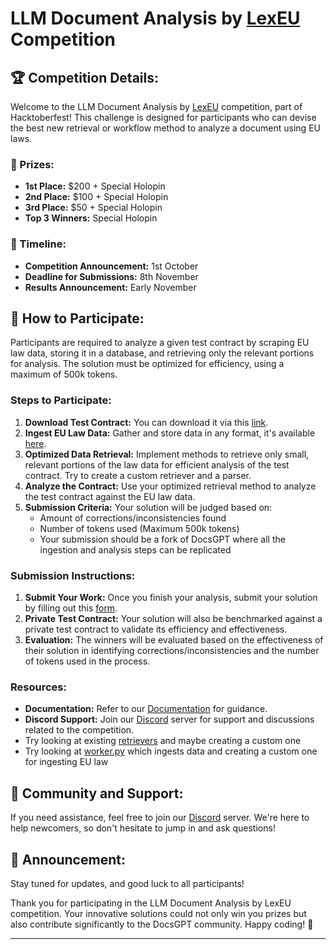 # LLM Document Analysis by [LexEU](https://www.lexeu.ai/) Competition

## 🏆 Competition Details:

Welcome to the LLM Document Analysis by [LexEU](https://www.lexeu.ai/) competition, part of Hacktoberfest! This challenge is designed for participants who can devise the best new retrieval or workflow method to analyze a document using EU laws.

### 🏅 Prizes:
- **1st Place:** $200 + Special Holopin
- **2nd Place:** $100 + Special Holopin
- **3rd Place:** $50 + Special Holopin
- **Top 3 Winners:** Special Holopin

### 📆 Timeline:
- **Competition Announcement:** 1st October
- **Deadline for Submissions:** 8th November
- **Results Announcement:** Early November

## 📜 How to Participate:

Participants are required to analyze a given test contract by scraping EU law data, storing it in a database, and retrieving only the relevant portions for analysis. The solution must be optimized for efficiency, using a maximum of 500k tokens.

### Steps to Participate:

1. **Download Test Contract:** You can download it via this [link](https://docs.google.com/document/d/198d7gFJbVWttkIS9ZRUs_PTKIjhsOUeR/edit?usp=sharing&ouid=107667025862106683614&rtpof=true&sd=true).
2. **Ingest EU Law Data:** Gather and store data in any format, it's available [here](https://eur-lex.europa.eu/browse/directories/legislation.html?displayProfile=lastConsDocProfile&classification=in-force).
3. **Optimized Data Retrieval:** Implement methods to retrieve only small, relevant portions of the law data for efficient analysis of the test contract. Try to create a custom retriever and a parser.
4. **Analyze the Contract:** Use your optimized retrieval method to analyze the test contract against the EU law data.
5. **Submission Criteria:** Your solution will be judged based on:
   - Amount of corrections/inconsistencies found
   - Number of tokens used (Maximum 500k tokens)
   - Your submission should be a fork of DocsGPT where all the ingestion and analysis steps can be replicated

### Submission Instructions:

1. **Submit Your Work:** Once you finish your analysis, submit your solution by filling out this [form](https://airtable.com/appikMaJwdHhC1SDP/pagLWdew2HKpEaBKr/form).
2. **Private Test Contract:** Your solution will also be benchmarked against a private test contract to validate its efficiency and effectiveness.
3. **Evaluation:** The winners will be evaluated based on the effectiveness of their solution in identifying corrections/inconsistencies and the number of tokens used in the process.

### Resources:

- **Documentation:** Refer to our [Documentation](https://docs.docsgpt.cloud/) for guidance.
- **Discord Support:** Join our [Discord](https://discord.gg/n5BX8dh8rU) server for support and discussions related to the competition.
- Try looking at existing [retrievers](https://github.com/arc53/DocsGPT/tree/main/application/retriever) and maybe creating a custom one
- Try looking at [worker.py](https://github.com/arc53/DocsGPT/blob/main/application/worker.py) which ingests data and creating a custom one for ingesting EU law

## 👥 Community and Support:

If you need assistance, feel free to join our [Discord](https://discord.gg/n5BX8dh8rU) server. We're here to help newcomers, so don't hesitate to jump in and ask questions!

## 📢 Announcement:
Stay tuned for updates, and good luck to all participants!

Thank you for participating in the LLM Document Analysis by LexEU competition. Your innovative solutions could not only win you prizes but also contribute significantly to the DocsGPT community. Happy coding! 🚀

---
